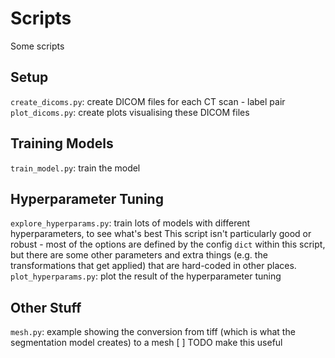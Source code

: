 Scripts
====
Some scripts


Setup
----
`create_dicoms.py`: create DICOM files for each CT scan - label pair
`plot_dicoms.py`: create plots visualising these DICOM files

Training Models
----
`train_model.py`: train the model

Hyperparameter Tuning
----
`explore_hyperparams.py`: train lots of models with different hyperparameters, to see what's best
                          This script isn't particularly good or robust - most of the options are defined
                          by the config `dict` within this script, but there are some other parameters and
                          extra things (e.g. the transformations that get applied) that are hard-coded in other
                          places.
`plot_hyperparams.py`: plot the result of the hyperparameter tuning

Other Stuff
----
`mesh.py`: example showing the conversion from tiff (which is what the segmentation model creates) to a mesh
    [ ] TODO make this useful
